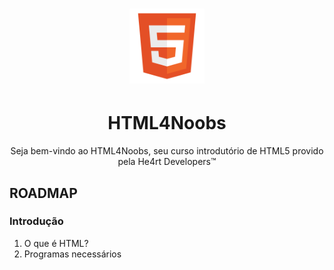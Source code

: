 <h1 align="center">
  <img src="/images//html.png" alt="HTML Logo" width="120px">
</h1>
<h1 align="center">HTML4Noobs</h1>
<p align="center">Seja bem-vindo ao HTML4Noobs, seu curso introdutório de HTML5 provido pela He4rt Developers&trade;</p>

<h2>ROADMAP</h2>
<h3>Introdução</h3>
<ol type="1">
<li href=/introducao/o-que-e-html>O que é HTML?</li>
<li>Programas necessários</li>
